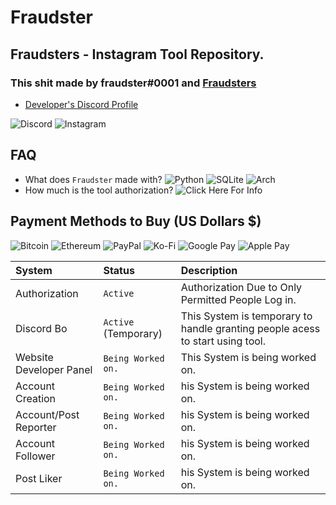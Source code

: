 # Fraudster

## Fraudsters - Instagram Tool Repository.

### This shit made by fraudster#0001 and [Fraudsters](https://discord.gg/fraudsters)

* [Developer's Discord Profile](https://lookup.guru/920364039568236565)

![Discord](https://img.shields.io/badge/%3Cfraudster%3E-%237289DA.svg?style=for-the-badge&logo=discord&logoColor=white) ![Instagram](https://img.shields.io/badge/<@whosshatee>-%23E4405F.svg?style=for-the-badge&logo=Instagram&logoColor=white) 

## FAQ
* What does `Fraudster` made with? ![Python](https://img.shields.io/badge/python-3670A0?style=for-the-badge&logo=python&logoColor=ffdd54) ![SQLite](https://img.shields.io/badge/sqlite-%2307405e.svg?style=for-the-badge&logo=sqlite&logoColor=white) ![Arch](https://img.shields.io/badge/Arch%20Linux-1793D1?logo=arch-linux&logoColor=fff&style=for-the-badge)
* How much is the tool authorization? ![Click Here For Info]("https://github.com/fraudsterontop/fraudster/blob/master/README.md#payment-methods-to-buy-us-dollars-")


## Payment Methods to Buy (US Dollars $)

![Bitcoin](https://img.shields.io/badge/-000?style=for-the-badge&logo=bitcoin&logoColor=white) 
![Ethereum](https://img.shields.io/badge/-3C3C3D?style=for-the-badge&logo=Ethereum&logoColor=white) 
![PayPal](https://img.shields.io/badge/-00457C?style=for-the-badge&logo=paypal&logoColor=white) 
![Ko-Fi](https://img.shields.io/badge/-F16061?style=for-the-badge&logo=ko-fi&logoColor=white) 
![Google Pay](https://img.shields.io/badge/-%233780F1.svg?style=for-the-badge&logo=Google-Pay&logoColor=white) 
![Apple Pay](https://img.shields.io/badge/-000000.svg?style=for-the-badge&logo=Apple-Pay&logoColor=white)

| System  | Status   | Description                       |
| :-------- | :------- | :-------------------------------- |
| Authorization| `Active` | Authorization Due to Only Permitted People Log in. |
| Discord Bo| `Active` (Temporary) | This System is temporary to handle granting people acess to start using tool. |
| Website Developer Panel| `Being Worked on.` | This System is being worked on. |
| Account Creation| `Being Worked on.` | his System is being worked on. |
| Account/Post Reporter| `Being Worked on.` | his System is being worked on. |
| Account Follower| `Being Worked on.` | his System is being worked on. |
| Post Liker| `Being Worked on.` | his System is being worked on. |
